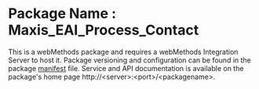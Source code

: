 # Package Name : Maxis_EAI_Process_Contact
This is a webMethods package and requires a webMethods Integration Server to host it. Package versioning and configuration can be found in the package [manifest](./Maxis_EAI_Process_Contact/manifest.v3) file. Service and API documentation is available on the package's home page http://&lt;server&gt;:&lt;port&gt;/&lt;packagename>.